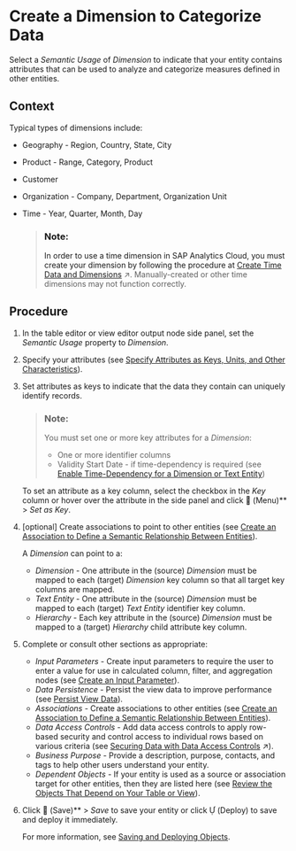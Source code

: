 <!-- loio5aae0e95361a4a4c964e69c52eada87d -->

<link rel="stylesheet" type="text/css" href="../css/sap-icons.css"/>

# Create a Dimension to Categorize Data

Select a *Semantic Usage* of *Dimension* to indicate that your entity contains attributes that can be used to analyze and categorize measures defined in other entities.



<a name="loio5aae0e95361a4a4c964e69c52eada87d__context_pmz_lr3_spb"/>

## Context

Typical types of dimensions include:

-   Geography - Region, Country, State, City
-   Product - Range, Category, Product
-   Customer
-   Organization - Company, Department, Organization Unit
-   Time - Year, Quarter, Month, Day

    > ### Note:  
    > In order to use a time dimension in SAP Analytics Cloud, you must create your dimension by following the procedure at [Create Time Data and Dimensions](https://help.sap.com/viewer/9f36ca35bc6145e4acdef6b4d852d560/DEV_CURRENT/en-US/c5cfce4d22b04650b2fd6078762cdeb9.html "Create a time table and dimension views in your space to provide standardized time data for your analyses. The time table contains a record for each day in the specified period (by default from 1900 to 2050), and the dimension views allow you to work with this date data at a granularity of day, week, month, quarter, and year, and to drill down and up in hierarchies.") :arrow_upper_right:. Manually-created or other time dimensions may not function correctly.




<a name="loio5aae0e95361a4a4c964e69c52eada87d__steps_nsd_rz3_spb"/>

## Procedure

1.  In the table editor or view editor output node side panel, set the *Semantic Usage* property to *Dimension*.

2.  Specify your attributes \(see [Specify Attributes as Keys, Units, and Other Characteristics](specify-attributes-as-keys-units-and-other-characteristics-cedc59c.md)\).

3.  Set attributes as keys to indicate that the data they contain can uniquely identify records.

    > ### Note:  
    > You must set one or more key attributes for a *Dimension*:
    > 
    > -   One or more identifier columns
    > -   Validity Start Date - if time-dependency is required \(see [Enable Time-Dependency for a Dimension or Text Entity](enable-time-dependency-for-a-dimension-or-text-entity-11b2ff4.md)\)

    To set an attribute as a key column, select the checkbox in the *Key* column or hover over the attribute in the side panel and click <span class="FPA-icons-V3"></span> \(Menu\)** \> *Set as Key*.

4.  \[optional\] Create associations to point to other entities \(see [Create an Association to Define a Semantic Relationship Between Entities](create-an-association-to-define-a-semantic-relationship-between-entities-66c6998.md)\).

    A *Dimension* can point to a:

    -   *Dimension* - One attribute in the \(source\) *Dimension* must be mapped to each \(target\) *Dimension* key column so that all target key columns are mapped.
    -   *Text Entity* - One attribute in the \(source\) *Dimension* must be mapped to each \(target\) *Text Entity* identifier key column.
    -   *Hierarchy* - Each key attribute in the \(source\) *Dimension* must be mapped to a \(target\) *Hierarchy* child attribute key column.

5.  Complete or consult other sections as appropriate:

    -   *Input Parameters* - Create input parameters to require the user to enter a value for use in calculated column, filter, and aggregation nodes \(see [Create an Input Parameter](../create-an-input-parameter-53fa99a.md)\).
    -   *Data Persistence* - Persist the view data to improve performance \(see [Persist View Data](../persist-view-data-9bd12cf.md)\).
    -   *Associations* - Create associations to other entities \(see [Create an Association to Define a Semantic Relationship Between Entities](create-an-association-to-define-a-semantic-relationship-between-entities-66c6998.md)\).
    -   *Data Access Controls* - Add data access controls to apply row-based security and control access to individual rows based on various criteria \(see [Securing Data with Data Access Controls](https://help.sap.com/viewer/9f36ca35bc6145e4acdef6b4d852d560/DEV_CURRENT/en-US/a032e51c730147c7a1fcac125b4cfe14.html "Data access controls allow you to apply row-level security to your objects. When a data access control is applied to a data layer view or a business layer object, any user viewing its data will see only the rows for which they are authorized, based on the specified criteria.") :arrow_upper_right:\).
    -   *Business Purpose* - Provide a description, purpose, contacts, and tags to help other users understand your entity.
    -   *Dependent Objects* - If your entity is used as a source or association target for other entities, then they are listed here \(see [Review the Objects That Depend on Your Table or View](../review-the-objects-that-depend-on-your-table-or-view-ecac5fd.md)\).

6.  Click <span class="FPA-icons-V3"></span> \(Save\)** \> *Save* to save your entity or click <span class="SAP-icons-V5"></span> \(Deploy\) to save and deploy it immediately.

    For more information, see [Saving and Deploying Objects](../saving-and-deploying-objects-7c0b560.md).


